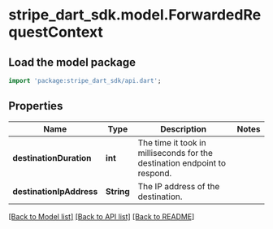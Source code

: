 # stripe_dart_sdk.model.ForwardedRequestContext

## Load the model package
```dart
import 'package:stripe_dart_sdk/api.dart';
```

## Properties
Name | Type | Description | Notes
------------ | ------------- | ------------- | -------------
**destinationDuration** | **int** | The time it took in milliseconds for the destination endpoint to respond. | 
**destinationIpAddress** | **String** | The IP address of the destination. | 

[[Back to Model list]](../README.md#documentation-for-models) [[Back to API list]](../README.md#documentation-for-api-endpoints) [[Back to README]](../README.md)


